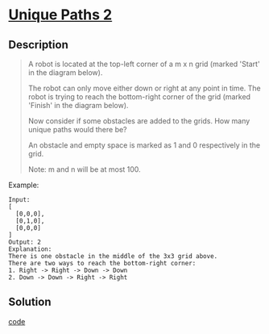# [Unique Paths 2](https://leetcode.com/problems/unique-paths-ii/)

## Description
>A robot is located at the top-left corner of a m x n grid (marked 'Start' in the diagram below).
>
>The robot can only move either down or right at any point in time. The robot is trying to reach the bottom-right corner of the grid (marked 'Finish' in the diagram below).
>
>Now consider if some obstacles are added to the grids. How many unique paths would there be?
>
>An obstacle and empty space is marked as 1 and 0 respectively in the grid.
>
> Note: m and n will be at most 100.


Example:

```
Input:
[
  [0,0,0],
  [0,1,0],
  [0,0,0]
]
Output: 2
Explanation:
There is one obstacle in the middle of the 3x3 grid above.
There are two ways to reach the bottom-right corner:
1. Right -> Right -> Down -> Down
2. Down -> Down -> Right -> Right
```

## Solution

[code](./unique_paths2.go)
